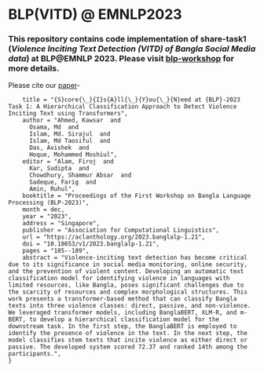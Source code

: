# BLP(VITD) @ EMNLP2023
### This repository contains code implementation of share-task1 (*Violence Inciting Text Detection (VITD) of Bangla Social Media data*) at BLP@EMNLP 2023. Please visit <a href="https://github.com/blp-workshop/blp_task1#blp-shared-task-1-violence-inciting-text-detection-vitd">blp-workshop</a> for more details.

Please cite our [paper](https://aclanthology.org/2023.banglalp-1.21/)-
```@inproceedings{ahmed-etal-2023-score,
    title = "{S}core{\_}{I}s{A}ll{\_}{Y}ou{\_}{N}eed at {BLP}-2023 Task 1: A Hierarchical Classification Approach to Detect Violence Inciting Text using Transformers",
    author = "Ahmed, Kawsar  and
      Osama, Md  and
      Islam, Md. Sirajul  and
      Islam, Md Taosiful  and
      Das, Avishek  and
      Hoque, Mohammed Moshiul",
    editor = "Alam, Firoj  and
      Kar, Sudipta  and
      Chowdhury, Shammur Absar  and
      Sadeque, Farig  and
      Amin, Ruhul",
    booktitle = "Proceedings of the First Workshop on Bangla Language Processing (BLP-2023)",
    month = dec,
    year = "2023",
    address = "Singapore",
    publisher = "Association for Computational Linguistics",
    url = "https://aclanthology.org/2023.banglalp-1.21",
    doi = "10.18653/v1/2023.banglalp-1.21",
    pages = "185--189",
    abstract = "Violence-inciting text detection has become critical due to its significance in social media monitoring, online security, and the prevention of violent content. Developing an automatic text classification model for identifying violence in languages with limited resources, like Bangla, poses significant challenges due to the scarcity of resources and complex morphological structures. This work presents a transformer-based method that can classify Bangla texts into three violence classes: direct, passive, and non-violence. We leveraged transformer models, including BanglaBERT, XLM-R, and m-BERT, to develop a hierarchical classification model for the downstream task. In the first step, the BanglaBERT is employed to identify the presence of violence in the text. In the next step, the model classifies stem texts that incite violence as either direct or passive. The developed system scored 72.37 and ranked 14th among the participants.",
}
```
